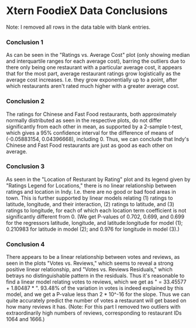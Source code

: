 # Xtern FoodieX Data Conclusions

Note: I removed all rows in the data table with blank entries.

### Conclusion 1
As can be seen in the "Ratings vs. Average Cost" plot (only showing median and interquartile ranges for each average cost), barring the outliers due to there only being one restaurant with a particular average cost, it appears that for the most part, average restaurant ratings grow logistically as the average cost increases. I.e. they grow exponentially up to a point, after which restaurants aren't rated much higher with a greater average cost.

### Conclusion 2
The ratings for Chinese and Fast Food restaurants, both approximately normally distributed as seen in the respective plots, do not differ significantly from each other in mean, as supported by a 2-sample t-test, which gives a 95% confidence interval for the difference of means of (-0.05883154, 0.04396668), including 0. Thus, we can conclude that Indy's Chinese and Fast Food restaurants are just as good as each other on average.

### Conclusion 3
As seen in the "Location of Resturant by Rating" plot and its legend given by "Ratings Legend for Locations," there is no linear relationship between ratings and location in Indy. I.e. there are no good or bad food areas in town. This is further supported by linear models relating (1) ratings to latitude, longitude, and their interaction, (2) ratings to latitude, and (3) ratings to longitude, for each of which each location term coefficient is not significantly different from 0. (We get P-values of 0.702, 0.699, and 0.699 for the regressors latitude, longitude, and latitude:longitude for model (1); 0.210983 for latitude in model (2); and 0.976 for longitude in model (3).)

### Conclusion 4
There appears to be a linear relationship between votes and reviews, as seen in the plots "Votes vs. Reviews," which seems to reveal a strong positive linear relationship, and "Votes vs. Reviews Residuals," which betrays no distinguishable pattern in the residuals. Thus it's reasonable to find a linear model relating votes to reviews, which we get as "<predicted votes> = 33.45577 + 1.80487 * <reviews>". 93.48% of the variation in votes is indeed explained by this model, and we get a P-value less than 2 * 10^-16 for the slope. Thus we can quite accurately predict the number of votes a restaurant will get based on how many reviews it has. (Note: For this part I removed two outliers with extraordinarily high numbers of reviews, corresponding to restaurant IDs 1064 and 1666.)
